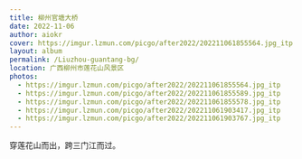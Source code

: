 ```yaml
---
title: 柳州官塘大桥
date: 2022-11-06
author: aiokr
cover: https://imgur.lzmun.com/picgo/after2022/202211061855564.jpg_itp
layout: album
permalink: /Liuzhou-guantang-bg/
location: 广西柳州市莲花山风景区
photos:
  - https://imgur.lzmun.com/picgo/after2022/202211061855564.jpg_itp
  - https://imgur.lzmun.com/picgo/after2022/202211061855589.jpg_itp
  - https://imgur.lzmun.com/picgo/after2022/202211061855578.jpg_itp
  - https://imgur.lzmun.com/picgo/after2022/202211061903417.jpg_itp
  - https://imgur.lzmun.com/picgo/after2022/202211061903767.jpg_itp
---
```


穿莲花山而出，跨三门江而过。